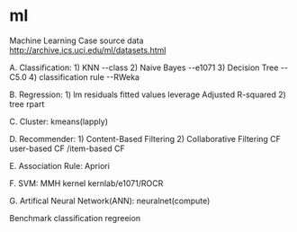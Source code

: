 # ml
Machine Learning Case
source data http://archive.ics.uci.edu/ml/datasets.html

A. Classification:  1) KNN --class
                    2) Naive Bayes --e1071
                    3) Decision Tree --C5.0
                    4) classification rule --RWeka
                
B. Regression:  1) lm  residuals
                   fitted values
                   leverage
                   Adjusted R-squared
                2) tree  rpart

C. Cluster: kmeans(lapply)

D. Recommender: 1) Content-Based Filtering
                2) Collaborative Filtering
                CF user-based CF /item-based CF

E. Association Rule:  Apriori

F. SVM: MMH kernel kernlab/e1071/ROCR

G. Artifical Neural Network(ANN): neuralnet(compute)

Benchmark
classification
regreeion